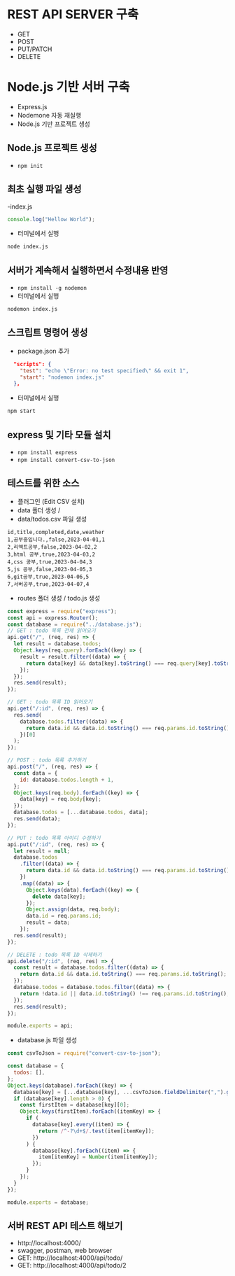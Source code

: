 # REST API SERVER 구축

- GET
- POST
- PUT/PATCH
- DELETE

# Node.js 기반 서버 구축

- Express.js
- Nodemone 자동 재실행
- Node.js 기반 프로젝트 생성

## Node.js 프로젝트 생성

- `npm init`

## 최초 실행 파일 생성

-index.js

```js
console.log("Hellow World");
```

- 터미널에서 실행

```txt
node index.js
```

## 서버가 계속해서 실행하면서 수정내용 반영

- `npm install -g nodemon`
- 터미널에서 실행

```txt
nodemon index.js
```

## 스크립트 명령어 생성

- package.json 추가

```json
  "scripts": {
    "test": "echo \"Error: no test specified\" && exit 1",
    "start": "nodemon index.js"
  },
```

- 터미널에서 실행

```txt
npm start
```

## express 및 기타 모듈 설치

- `npm install express`
- `npm install convert-csv-to-json`

## 테스트를 위한 소스

- 플러그인 (Edit CSV 설치)
- data 폴더 생성 /
- data/todos.csv 파일 생성

```csv
id,title,completed,date,weather
1,공부중입니다.,false,2023-04-01,1
2,리액트공부,false,2023-04-02,2
3,html 공부,true,2023-04-03,2
4,css 공부,true,2023-04-04,3
5,js 공부,false,2023-04-05,3
6,git공부,true,2023-04-06,5
7,서버공부,true,2023-04-07,4
```

- routes 폴더 생성 / todo.js 생성

```js
const express = require("express");
const api = express.Router();
const database = require("../database.js");
// GET : todo 목록 전체 읽어오기
api.get("/", (req, res) => {
  let result = database.todos;
  Object.keys(req.query).forEach((key) => {
    result = result.filter((data) => {
      return data[key] && data[key].toString() === req.query[key].toString();
    });
  });
  res.send(result);
});

// GET : todo 목록 ID 읽어오기
api.get("/:id", (req, res) => {
  res.send(
    database.todos.filter((data) => {
      return data.id && data.id.toString() === req.params.id.toString();
    })[0]
  );
});

// POST : todo 목록 추가하기
api.post("/", (req, res) => {
  const data = {
    id: database.todos.length + 1,
  };
  Object.keys(req.body).forEach((key) => {
    data[key] = req.body[key];
  });
  database.todos = [...database.todos, data];
  res.send(data);
});

// PUT : todo 목록 아이디 수정하기
api.put("/:id", (req, res) => {
  let result = null;
  database.todos
    .filter((data) => {
      return data.id && data.id.toString() === req.params.id.toString();
    })
    .map((data) => {
      Object.keys(data).forEach((key) => {
        delete data[key];
      });
      Object.assign(data, req.body);
      data.id = req.params.id;
      result = data;
    });
  res.send(result);
});

// DELETE : todo 목록 ID 삭제하기
api.delete("/:id", (req, res) => {
  const result = database.todos.filter((data) => {
    return data.id && data.id.toString() === req.params.id.toString();
  });
  database.todos = database.todos.filter((data) => {
    return !data.id || data.id.toString() !== req.params.id.toString();
  });
  res.send(result);
});

module.exports = api;
```

- database.js 파일 생성

```js
const csvToJson = require("convert-csv-to-json");

const database = {
  todos: [],
};
Object.keys(database).forEach((key) => {
  database[key] = [...database[key], ...csvToJson.fieldDelimiter(",").getJsonFromCsv(`./data/${key}.csv`)];
  if (database[key].length > 0) {
    const firstItem = database[key][0];
    Object.keys(firstItem).forEach((itemKey) => {
      if (
        database[key].every((item) => {
          return /^-?\d+$/.test(item[itemKey]);
        })
      ) {
        database[key].forEach((item) => {
          item[itemKey] = Number(item[itemKey]);
        });
      }
    });
  }
});

module.exports = database;
```

## 서버 REST API 테스트 해보기

- http://localhost:4000/
- swagger, postman, web browser
- GET: http://localhost:4000/api/todo/
- GET: http://localhost:4000/api/todo/2